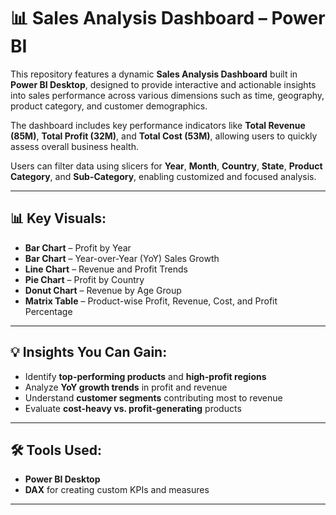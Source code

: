 # 📊 Sales Analysis Dashboard – Power BI

This repository features a dynamic **Sales Analysis Dashboard** built in **Power BI Desktop**, designed to provide interactive and actionable insights into sales performance across various dimensions such as time, geography, product category, and customer demographics.

The dashboard includes key performance indicators like **Total Revenue (85M)**, **Total Profit (32M)**, and **Total Cost (53M)**, allowing users to quickly assess overall business health.

Users can filter data using slicers for **Year**, **Month**, **Country**, **State**, **Product Category**, and **Sub-Category**, enabling customized and focused analysis.

---

## 📊 Key Visuals:

- **Bar Chart** – Profit by Year  
- **Bar Chart** – Year-over-Year (YoY) Sales Growth  
- **Line Chart** – Revenue and Profit Trends  
- **Pie Chart** – Profit by Country  
- **Donut Chart** – Revenue by Age Group  
- **Matrix Table** – Product-wise Profit, Revenue, Cost, and Profit Percentage

---

## 💡 Insights You Can Gain:

- Identify **top-performing products** and **high-profit regions**  
- Analyze **YoY growth trends** in profit and revenue  
- Understand **customer segments** contributing most to revenue  
- Evaluate **cost-heavy vs. profit-generating** products  

---

## 🛠️ Tools Used:

- **Power BI Desktop**   
- **DAX** for creating custom KPIs and measures  

---


